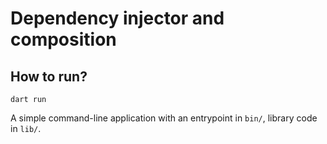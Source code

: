 # Dependency injector and composition

## How to run?

```
dart run
```

A simple command-line application with an entrypoint in `bin/`, library code
in `lib/`.
